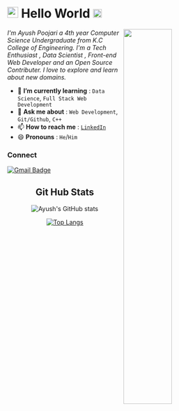 <!--<img src="https://imgur.com/3kB6Cfg.jpg">-->
<h1><img src="https://imgur.com/CTPzCrS.gif" height=25px width=25px> Hello World <img src="https://imgur.com/TFzFv3D.gif" height=20px width=20px></h1>
<img src="https://imgur.com/Z9n1y5S.gif" height=47% width=47% align="right">

<p><i> I'm Ayush Poojari a 4th year Computer Science Undergraduate from K.C College of Engineering. I'm a Tech Enthusiast , Data Scientist , Front-end Web Developer and an Open Source Contributer. I love to explore and learn about new domains.</i></p>
<ul>
<li> 🌱 <b>I’m currently learning</b> : <code>Data Science</code>, <code>Full Stack Web Development</code></li>
<li> 💬 <b>Ask me about</b> : <code>Web Development</code>, <code>Git/Github</code>, <code>C++</code></li>
<li> 📫 <b>How to reach me</b> : <code><a href="https://www.linkedin.com/in/ayush-poojari-84610221a/">LinkedIn</a></code></li>
<li> 😄 <b>Pronouns</b> : <code>He</code>/<code>Him</code></li>
</ul>


<h3>Connect</h3>

[![Gmail Badge](https://img.shields.io/badge/-ayushp.b11@gmail.com-c14438?style=flat-square&logo=Gmail&logoColor=white&link=mailto:aayushimittal088@gmail.com)](mailto:ayushp.b11@gmail.com)

<center>
<h2 align="center">Git Hub Stats</h2>
  
![Ayush's GitHub stats](https://github-readme-stats.vercel.app/api?username=AyushPoojari&show_icons=true&theme=radical)

[![Top Langs](https://github-readme-stats.vercel.app/api/top-langs/?username=AyushPoojari&layout=compact)](https://github.com/anuraghazra/github-readme-stats)


